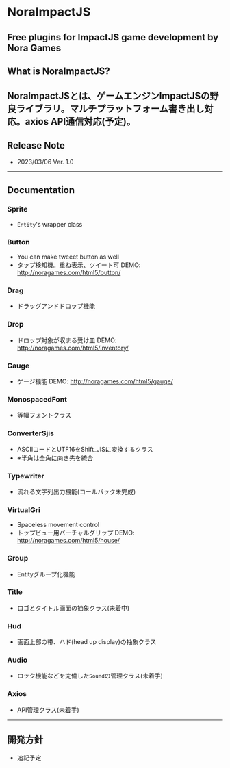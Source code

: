 # NoraImpactJS
Free plugins for ImpactJS game development by Nora Games
---
## What is NoraImpactJS?

NoraImpactJSとは、ゲームエンジンImpactJSの野良ライブラリ。マルチプラットフォーム書き出し対応。axios API通信対応(予定)。
---
## Release Note
- 2023/03/06 Ver. 1.0
---
## Documentation


### Sprite
- `Entity`'s wrapper class

### Button
- You can make tweeet button as well
- タップ検知機。重ね表示、ツイート可
DEMO: http://noragames.com/html5/button/

### Drag
- ドラッグアンドドロップ機能

### Drop
- ドロップ対象が収まる受け皿
DEMO: http://noragames.com/html5/inventory/

### Gauge
- ゲージ機能
DEMO: http://noragames.com/html5/gauge/

### MonospacedFont
- 等幅フォントクラス

### ConverterSjis
- ASCIIコードとUTF16をShift_JISに変換するクラス
- ※半角は全角に向き先を統合

### Typewriter
- 流れる文字列出力機能(コールバック未完成)

### VirtualGri
- Spaceless movement control
- トップビュー用バーチャルグリップ
DEMO: http://noragames.com/html5/house/

### Group
- Entityグループ化機能

### Title
- ロゴとタイトル画面の抽象クラス(未着中)

### Hud
- 画面上部の帯、ハド(head up display)の抽象クラス

### Audio
- ロック機能などを完備した`Sound`の管理クラス(未着手)

### Axios
- API管理クラス(未着手)
---
## 開発方針
- 追記予定
